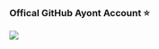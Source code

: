 ### Offical GitHub Ayont Account ⭐

[![](https://visitcount.itsvg.in/api?id=Ayont&label=&color=12&icon=3&pretty=false)](https://visitcount.itsvg.in)
<!--
**Ayont/Ayont** is a ✨ _special_ ✨ repository because its `README.md` (this file) appears on your GitHub profile.

Here are some ideas to get you started:

- 🔭 I’m currently working on ...
- 🌱 I’m currently learning ...
- 👯 I’m looking to collaborate on ...
- 🤔 I’m looking for help with ...
- 💬 Ask me about ...
- 📫 How to reach me: ...
- 😄 Pronouns: ...
- ⚡ Fun fact: ...
-->
